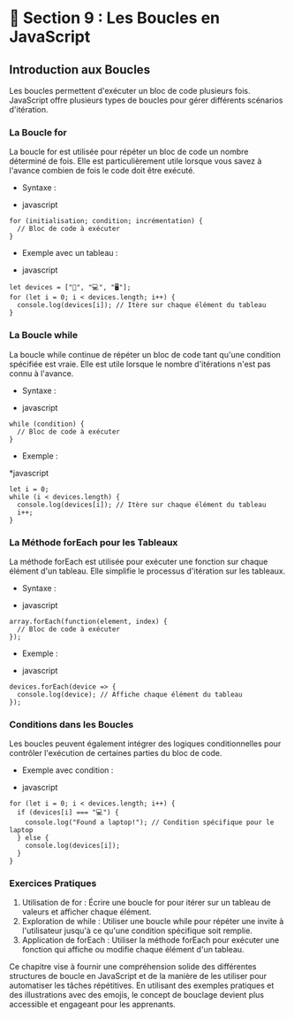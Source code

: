 # 📒 Section 9 : Les Boucles en JavaScript
## Introduction aux Boucles
Les boucles permettent d'exécuter un bloc de code plusieurs fois. JavaScript offre plusieurs types de boucles pour gérer différents scénarios d'itération.

### La Boucle for
La boucle for est utilisée pour répéter un bloc de code un nombre déterminé de fois. Elle est particulièrement utile lorsque vous savez à l'avance combien de fois le code doit être exécuté.

- Syntaxe :

* javascript
<pre>
<code class="js-color">for (initialisation; condition; incrémentation) {</code>
<code class="js-commit">  // Bloc de code à exécuter</code>
<code class="js-color">}</code>
</pre>

- Exemple avec un tableau :

* javascript
<pre>
<code class="js-color">let devices = ["📱", "💻", "🖥"];</code>
<code class="js-color">for (let i = 0; i < devices.length; i++) {</code>
<code class="js-color">  console.log(devices[i]);</code><code class="js-commit"> // Itère sur chaque élément du tableau</code>
<code class="js-color">}</code>
</pre>

### La Boucle while
La boucle while continue de répéter un bloc de code tant qu'une condition spécifiée est vraie. Elle est utile lorsque le nombre d'itérations n'est pas connu à l'avance.

- Syntaxe :

* javascript
<pre>
<code class="js-color">while (condition) {</code>
<code class="js-commit">  // Bloc de code à exécuter</code>
<code class="js-color">}</code>
</pre>

- Exemple :

*javascript
<pre>
<code class="js-color">let i = 0;</code>
<code class="js-color">while (i < devices.length) {</code>
<code class="js-color">  console.log(devices[i]);</code><code class="js-commit"> // Itère sur chaque élément du tableau</code>
<code class="js-color">  i++;</code>
<code class="js-color">}</code>
</pre>

### La Méthode forEach pour les Tableaux
La méthode forEach est utilisée pour exécuter une fonction sur chaque élément d'un tableau. Elle simplifie le processus d'itération sur les tableaux.

- Syntaxe :

* javascript
<pre>
<code class="js-color">array.forEach(function(element, index) {</code>
<code class="js-commit">  // Bloc de code à exécuter</code>
<code class="js-color">});</code>
</pre>

- Exemple :

* javascript
<pre>
<code class="js-color">devices.forEach(device => {</code>
<code class="js-color">  console.log(device);</code><code class="js-commit"> // Affiche chaque élément du tableau</code>
<code class="js-color">});</code>
</pre>



### Conditions dans les Boucles
Les boucles peuvent également intégrer des logiques conditionnelles pour contrôler l'exécution de certaines parties du bloc de code.

- Exemple avec condition :

* javascript
<pre>
<code class="js-color">for (let i = 0; i < devices.length; i++) {</code>
<code class="js-color">  if (devices[i] === "💻") {</code>
<code class="js-color">    console.log("Found a laptop!");</code><code class="js-commit"> // Condition spécifique pour le laptop</code>
<code class="js-color">  } else {</code>
<code class="js-color">    console.log(devices[i]);</code>
<code class="js-color">  }</code>
<code class="js-color">}</code>
</pre>


### Exercices Pratiques
1. Utilisation de for : Écrire une boucle for pour itérer sur un tableau de valeurs et afficher chaque élément.
2. Exploration de while : Utiliser une boucle while pour répéter une invite à l'utilisateur jusqu'à ce qu'une condition spécifique soit remplie.
3. Application de forEach : Utiliser la méthode forEach pour exécuter une fonction qui affiche ou modifie chaque élément d'un tableau.

Ce chapitre vise à fournir une compréhension solide des différentes structures de boucle en JavaScript et de la manière de les utiliser pour automatiser les tâches répétitives. En utilisant des exemples pratiques et des illustrations avec des emojis, le concept de bouclage devient plus accessible et engageant pour les apprenants.